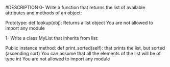 #DESCRIPTION
0- Write a function that returns the list of available attributes and methods of an object:

Prototype: def lookup(obj):
Returns a list object
You are not allowed to import any module

1- Write a class MyList that inherits from list:

Public instance method: def print_sorted(self): that prints the list, but sorted (ascending sort)
You can assume that all the elements of the list will be of type int
You are not allowed to import any module
